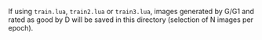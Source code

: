 If using `train.lua`, `train2.lua` or `train3.lua`, images generated by G/G1 and rated as
good by D will be saved in this directory (selection of N images per epoch).
